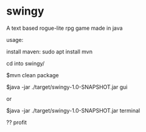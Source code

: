 # swingy
A text based rogue-lite rpg game made in java

usage:

install maven:
sudo apt install mvn

cd into swingy/

$mvn clean package

$java -jar ./target/swingy-1.0-SNAPSHOT.jar gui

or

$java -jar ./target/swingy-1.0-SNAPSHOT.jar terminal

??
profit
